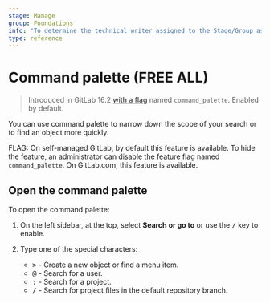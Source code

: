 ```yaml
---
stage: Manage
group: Foundations
info: "To determine the technical writer assigned to the Stage/Group associated with this page, see https://about.gitlab.com/handbook/product/ux/technical-writing/#assignments"
type: reference
---
```


# Command palette **(FREE ALL)**

> Introduced in GitLab 16.2 [with a flag](../../administration/feature_flags.md) named `command_palette`. Enabled by default.

You can use command palette to narrow down the scope of your search or to
find an object more quickly.

FLAG:
On self-managed GitLab, by default this feature is available.
To hide the feature, an administrator can [disable the feature flag](../../administration/feature_flags.md) named `command_palette`.
On GitLab.com, this feature is available.

## Open the command palette

To open the command palette:

1. On the left sidebar, at the top, select **Search or go to** or use the <kbd>/</kbd> key to enable.
1. Type one of the special characters:

   - <kbd>></kbd> - Create a new object or find a menu item.
   - <kbd>@</kbd> - Search for a user.
   - <kbd>:</kbd> - Search for a project.
   - <kbd>/</kbd> - Search for project files in the default repository branch.
